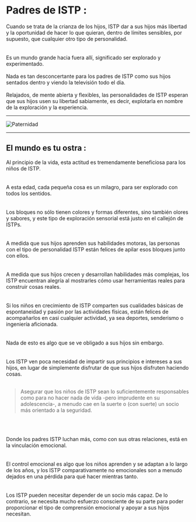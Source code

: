 Padres de ISTP :
================

Cuando se trata de la crianza de los hijos, ISTP dar a sus hijos más libertad y la oportunidad de hacer lo que quieran, dentro de límites sensibles, por supuesto, que cualquier otro tipo de personalidad.
<br><br></br>
Es un mundo grande hacia fuera allí, significado ser explorado y experimentado.
<br></br>
Nada es tan desconcertante para los padres de ISTP como sus hijos sentados dentro y viendo la televisión todo el día.
<br></br>
Relajados, de mente abierta y flexibles, las personalidades de ISTP esperan que sus hijos usen su libertad sabiamente, es decir, explotarla en nombre de la exploración y la experiencia.
***
![Paternidad](https://s25.postimg.org/9eh6rg9yn/5.Paternidad.png "Paternidad")
***

El mundo es tu ostra :
----------------------

Al principio de la vida, esta actitud es tremendamente beneficiosa para los niños de ISTP.
<br><br></br>
A esta edad, cada pequeña cosa es un milagro, para ser explorado con todos los sentidos.
<br><br></br>
Los bloques no sólo tienen colores y formas diferentes, sino también olores y sabores, y este tipo de exploración sensorial está justo en el callejón de ISTPs. 
<br><br></br>
A medida que sus hijos aprenden sus habilidades motoras, las personas con el tipo de personalidad ISTP están felices de apilar esos bloques junto con ellos.
<br><br></br>
A medida que sus hijos crecen y desarrollan habilidades más complejas, los ISTP encuentran alegría al mostrarles cómo usar herramientas reales para construir cosas reales.
<br><br></br>
Si los niños en crecimiento de ISTP comparten sus cualidades básicas de espontaneidad y pasión por las actividades físicas, están felices de acompañarlos en casi cualquier actividad, ya sea deportes, senderismo o ingeniería aficionada.
<br><br></br>
Nada de esto es algo que se ve obligado a sus hijos sin embargo.
<br><br></br>
Los ISTP ven poca necesidad de impartir sus principios e intereses a sus hijos, en lugar de simplemente disfrutar de que sus hijos disfruten haciendo cosas. 
<br></br>

> Asegurar que los niños de ISTP sean lo suficientemente responsables como para no hacer nada de vida
> -pero imprudente en su adolescencia-, a menudo cae en la suerte o (con suerte) un socio más orientado a la seguridad.

<br></br>

Donde los padres ISTP luchan más, como con sus otras relaciones, está en la vinculación emocional.
<br><br></br>
El control emocional es algo que los niños aprenden y se adaptan a lo largo de los años, y los ISTP comparativamente no emocionales son a menudo dejados en una pérdida para qué hacer mientras tanto.
<br><br></br>
Los ISTP pueden necesitar depender de un socio más capaz. De lo contrario, se necesita mucho esfuerzo consciente de su parte para poder proporcionar el tipo de comprensión emocional y apoyar a sus hijos necesitan.
<br><br></br>
